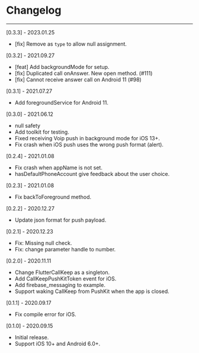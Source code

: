 # Changelog

-----------------------------------------------
[0.3.3] - 2023.01.25

* [fix] Remove as `type` to allow null assignment.

[0.3.2] - 2021.09.27

* [feat] Add backgroundMode for setup.
* [fix] Duplicated call onAnswer. New open method. (#111)
* [fix] Cannot receive answer call on Android 11 (#98)

[0.3.1] - 2021.07.27

* Add foregroundService for Android 11.

[0.3.0] - 2021.06.12

* null safety
* Add toolkit for testing.
* Fixed receiving Voip push in background mode for iOS 13+.
* Fix crash when iOS push uses the wrong push format (alert).

[0.2.4] - 2021.01.08

* Fix crash when appName is not set.
* hasDefaultPhoneAccount give feedback about the user choice.

[0.2.3] - 2021.01.08

* Fix backToForeground method.

[0.2.2] - 2020.12.27

* Update json format for push payload.

[0.2.1] - 2020.12.23

* Fix: Missing null check.
* Fix: change parameter handle to number.

[0.2.0] - 2020.11.11

* Change FlutterCallKeep as a singleton.
* Add CallKeepPushKitToken event for iOS.
* Add firebase_messaging to example.
* Support waking CallKeep from PushKit when the app is closed.

[0.1.1] - 2020.09.17

* Fix compile error for iOS.

[0.1.0] - 2020.09.15

* Initial release.
* Support iOS 10+ and Android 6.0+.
